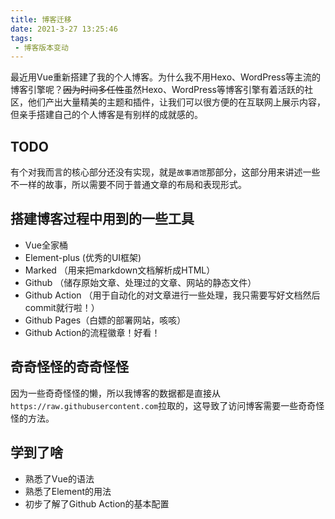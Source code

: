 ```yaml
---
title: 博客迁移
date: 2021-3-27 13:25:46
tags: 
 - 博客版本变动
---
```


最近用Vue重新搭建了我的个人博客。为什么我不用Hexo、WordPress等主流的博客引擎呢？~~因为时间多任性~~虽然Hexo、WordPress等博客引擎有着活跃的社区，他们产出大量精美的主题和插件，让我们可以很方便的在互联网上展示内容，但亲手搭建自己的个人博客是有别样的成就感的。

## TODO
有个对我而言的核心部分还没有实现，就是`故事酒馆`那部分，这部分用来讲述一些不一样的故事，所以需要不同于普通文章的布局和表现形式。

## 搭建博客过程中用到的一些工具

+ Vue全家桶
+ Element-plus (优秀的UI框架)
+ Marked （用来把markdown文档解析成HTML）
+ Github  （储存原始文章、处理过的文章、网站的静态文件）
+ Github Action （用于自动化的对文章进行一些处理，我只需要写好文档然后commit就行啦！）
+ Github Pages（白嫖的部署网站，咳咳）
+ Github Action的流程徽章！好看！
## 奇奇怪怪的奇奇怪怪

因为一些奇奇怪怪的懒，所以我博客的数据都是直接从`https://raw.githubusercontent.com`拉取的，这导致了访问博客需要一些奇奇怪怪的方法。

## 学到了啥

- 熟悉了Vue的语法
- 熟悉了Element的用法
- 初步了解了Github Action的基本配置
